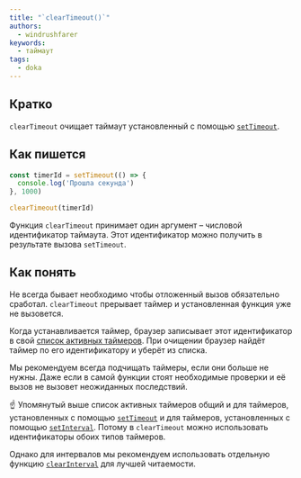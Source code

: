 ```yaml
---
title: "`clearTimeout()`"
authors:
  - windrushfarer
keywords:
  - таймаут
tags:
  - doka
---
```


## Кратко

`clearTimeout` очищает таймаут установленный с помощью [`setTimeout`](/js/settimeout/).

## Как пишется

```js
const timerId = setTimeout(() => {
  console.log('Прошла секунда')
}, 1000)

clearTimeout(timerId)
```

Функция `clearTimeout` принимает один аргумент – числовой идентификатор таймаута. Этот идентификатор можно получить в результате вызова `setTimeout`.

## Как понять

Не всегда бывает необходимо чтобы отложенный вызов обязательно сработал. `clearTimeout` прерывает таймер и установленная функция уже не вызовется.

Когда устанавливается таймер, браузер записывает этот идентификатор в свой [список активных таймеров](https://html.spec.whatwg.org/multipage/timers-and-user-prompts.html#list-of-active-timers). При очищении браузер найдёт таймер по его идентификатору и уберёт из списка.

Мы рекомендуем всегда подчищать таймеры, если они больше не нужны. Даже если в самой функции стоят необходимые проверки и её вызов не вызовет неожиданных последствий.

<aside>

☝️ Упомянутый выше список активных таймеров общий и для таймеров, установленных с помощью [`setTimeout`](/js/settimeout/) и для таймеров, установленных с помощью [`setInterval`](/js/setinterval/). Потому в `clearTimeout` можно использовать идентификаторы обоих типов таймеров.

Однако для интервалов мы рекомендуем использовать отдельную функцию [`clearInterval`](/js/clearinterval/) для лучшей читаемости.

</aside>
